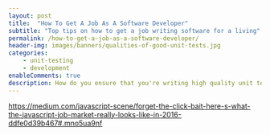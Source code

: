 ```yaml
---
layout: post
title:  "How To Get A Job As A Software Developer"
subtitle: "Top tips on how to get a job writing software for a living"
permalink: /how-to-get-a-job-as-a-software-developer/
header-img: images/banners/qualities-of-good-unit-tests.jpg
categories:
    - unit-testing
    - development
enableComments: true
description: How do you ensure that you're writing high quality unit tests? Here you'll learn how to write good quality unit tests with some ideas that you can use in your everyday testing.
---
```


https://medium.com/javascript-scene/forget-the-click-bait-here-s-what-the-javascript-job-market-really-looks-like-in-2016-ddfe0d39b467#.mno5ua9nf